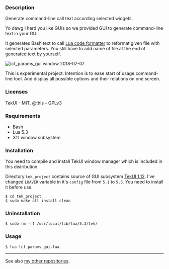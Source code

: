 ### Description

Generate command-line call text according selected widgets.

Yo dawg I herd you like GUIs so we provided GUI to generate
command-line text in your GUI.

It generates Bash text to call [Lua code formatter][lcf] to reformat
given file with selected parameters. You still have to add name of file
at the end of generated text by yourself.

![lcf_params_gui window 2018-07-07](https://user-images.githubusercontent.com/20048064/42405916-a3163b58-81a6-11e8-98da-ed2ebe02b948.png)

This is experimental project. Intention is to ease start of usage
command-line tool. And display all possible options and their relations
on one screen.

### Licenses

TekUI - MIT,
@this - GPLv3


### Requirements

* Bash
* Lua 5.3
* X11 window subsystem


### Installation

You need to compile and install TekUI window manager which is included
in this distribution.

Directory `tek_project` contains source of GUI subsystem 
[TekUI 1.12][tekui]. I've changed `LUAVER` variable in it's `config` 
file from `5.1` to `5.3`. You need to install it before use.

```
$ cd tek_project
$ sudo make all install clean
```

### Uninstallation

`$ sudo rm -rf /usr/local/lib/lua/5.3/tek/`


### Usage

`$ lua lcf_params_gui.lua`

----

See also [my other repositories][repos].

[tekui]: http://tekui.neoscientists.org/
[lcf]: https://github.com/martin-eden/lua_code_formatter
[repos]: https://github.com/martin-eden/contents
